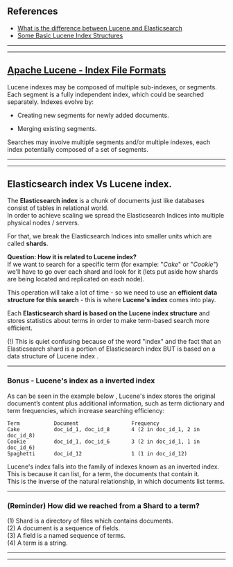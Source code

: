 ## References
- [What is the difference between Lucene and Elasticsearch](https://stackoverflow.com/questions/27793721/what-is-the-difference-between-lucene-and-elasticsearch)
- [Some Basic Lucene Index Structures](https://northcoder.com/post/some-basic-lucene-index-structures/)
---
---
## [Apache Lucene - Index File Formats](https://lucene.apache.org/core/3_0_3/fileformats.html#Segments)

Lucene indexes may be composed of multiple sub-indexes, or segments. Each segment is a fully independent index, which could be searched separately. Indexes evolve by:

- Creating new segments for newly added documents.

- Merging existing segments.

Searches may involve multiple segments and/or multiple indexes, each index potentially composed of a set of segments.


----
----

## Elasticsearch index Vs Lucene index.

The **Elasticsearch index** is a chunk of documents just like databases consist of tables in relational world.  
In order to achieve scaling we spread the Elasticsearch Indices into multiple physical nodes / servers.

For that, we break the Elasticsearch Indices into smaller units which are called **shards**.

**Question: How it is related to Lucene index?**  
If we want to search for a specific term (for example: "_Cake_" or "_Cookie_") we'll have to go over each shard and look for it (lets put aside how shards are being located and replicated on each node).

This operation will take a lot of time - so we need to use an **efficient data structure for this search** - this is where **Lucene's index** comes into play.

Each **Elasticsearch shard is based on the Lucene index structure** and stores statistics about terms in order to make term-based search more efficient.

(!) This is quiet confusing because of the word "index" and the fact that an Elasticsearch shard is a portion of Elasticsearch index BUT is based on a data structure of Lucene index .

___

### Bonus - Lucene's index as a inverted index

As can be seen in the example below , Lucene's index stores the original document’s content plus additional information, such as term dictionary and term frequencies, which increase searching efficiency:

```
Term           Document                 Frequency
Cake           doc_id_1, doc_id_8       4 (2 in doc_id_1, 2 in doc_id_8)
Cookie         doc_id_1, doc_id_6       3 (2 in doc_id_1, 1 in doc_id_6)
Spaghetti      doc_id_12                1 (1 in doc_id_12)
```

Lucene's index falls into the family of indexes known as an inverted index. This is because it can list, for a term, the documents that contain it.  
This is the inverse of the natural relationship, in which documents list terms.

___

### (Reminder) How did we reached from a Shard to a term?

(1) Shard is a directory of files which contains documents.  
(2) A document is a sequence of fields.  
(3) A field is a named sequence of terms.  
(4) A term is a string.


----
----

